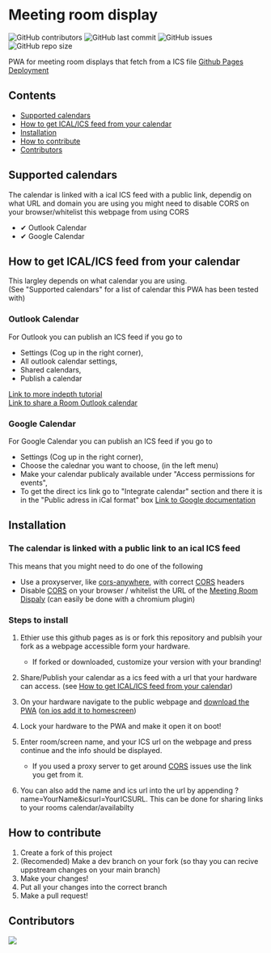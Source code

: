# Meeting room display
![GitHub contributors](https://img.shields.io/github/contributors/klovaaxel/meeting-room-display?style=flat-square)
![GitHub last commit](https://img.shields.io/github/last-commit/klovaaxel/meeting-room-display?style=flat-square)
![GitHub issues](https://img.shields.io/github/issues/klovaaxel/meeting-room-display?style=flat-square)
![GitHub repo size](https://img.shields.io/github/repo-size/klovaaxel/meeting-room-display?style=flat-square)

PWA for meeting room displays that fetch from a ICS file
[Github Pages Deployment](https://klovaaxel.github.io/meeting-room-display/)

## Contents
- [Supported calendars](#Supported-calendars)
- [How to get ICAL/ICS feed from your calendar](#How-to-get-ICAL/ICS-feed-from-your-calendar)
- [Installation](#Installation)
- [How to contribute](#How-to-contribute)
- [Contributors](#Contributors)

## Supported calendars
The calendar is linked with a ical ICS feed with a public link, dependig on what URL and domain you are using you might need to disable CORS on your browser/whitelist this webpage from using CORS

- ✔ Outlook Calendar
- ✔ Google Calendar

## How to get ICAL/ICS feed from your calendar
This largley depends on what calendar you are using. \
(See "Supported calendars" for a list of calendar this PWA has been tested with)
### Outlook Calendar
For Outlook you can publish an ICS feed if you go to 
- Settings (Cog up in the right corner), 
- All outlook calendar settings, 
- Shared calendars, 
- Publish a calendar

[Link to more indepth tutorial](https://support.microsoft.com/en-us/office/share-your-calendar-in-outlook-on-the-web-7ecef8ae-139c-40d9-bae2-a23977ee58d5)\
[Link to share a Room Outlook calendar](https://answers.microsoft.com/en-us/outlook_com/forum/all/how-do-i-publish-a-room-calendar/2c1f5f65-4e74-40fb-b9b2-e8c8fe34ba3b)

### Google Calendar
For Google Calendar you can publish an ICS feed if you go to 
- Settings (Cog up in the right corner),
- Choose the calednar you want to choose, (in the left menu)
- Make your calendar publicaly available under "Access permissions for events",
- To get the direct ics link go to "Integrate calendar" section and there it is in the "Public adress in iCal format" box
[Link to Google documentation](https://support.google.com/calendar/answer/37083?hl=en)

## Installation
### The calendar is linked with a public link to an ical ICS feed 
This means that you might need to do one of the following 
- Use a proxyserver, like [cors-anywhere](https://github.com/Rob--W/cors-anywhere), with correct [CORS](https://developer.mozilla.org/en-US/docs/Web/HTTP/CORS) headers
- Disable [CORS](https://developer.mozilla.org/en-US/docs/Web/HTTP/CORS) on your browser / whitelist the URL of the [Meeting Room Dispaly](https://klovaaxel.github.io/meeting-room-display/) (can easily be done with a chromium plugin)

### Steps to install
1. Ethier use this github pages as is or fork this repository and publsih your fork as a webpage accessible form your hardware.

    -  If forked or downloaded, customize your version with your branding!

2. Share/Publish your calendar as a ics feed with a url that your hardware can access. (see [How to get ICAL/ICS feed from your calendar](#How-to-get-ICAL/ICS-feed-from-your-calendar))

3. On your hardware navigate to the public webpage and [download the PWA](https://support.google.com/chrome/answer/9658361?hl=en&co=GENIE.Platform%3DAndroid) ([on ios add it to homescreen](https://mobilesyrup.com/2020/05/24/how-install-progressive-web-app-pwa-android-ios-pc-mac/#:~:text=Navigate%20to%20the%20website%20you,like%20a%20native%20iOS%20app.)) 

4. Lock your hardware to the PWA and make it open it on boot!

5. Enter room/screen name, and your ICS url on the webpage and press continue and the info should be displayed.
    - If you used a proxy server to get around [CORS](https://developer.mozilla.org/en-US/docs/Web/HTTP/CORS) issues use the link you get from it.
6. You can also add the name and ics url into the url by appending ?name=YourName&icsurl=YourICSURL. This can be done for sharing links to your rooms calendar/availabilty

## How to contribute
1. Create a fork of this project
2. (Recomended) Make a dev branch on your fork (so thay you can recive uppstream changes on your main branch)
3. Make your changes!
4. Put all your changes into the correct branch
5. Make a pull request!

## Contributors
<a href="https://github.com/klovaaxel/meeting-room-display/graphs/contributors">
  <img src="https://contrib.rocks/image?repo=klovaaxel/meeting-room-display" />
</a>